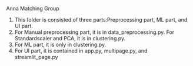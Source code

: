 Anna Matching Group 

1. This folder is consisted of three parts:Preprocessing part, ML part, and UI part. 
2. For Manual preprocessing part, it is in data_preprocessing.py. For Standardscaler and PCA, it is in clustering.py.
4. For ML part, it is only in clustering.py.
5. For UI part, it is contained in app.py, multipage.py, and streamlit_page.py 
